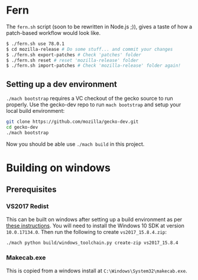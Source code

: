 # Fern

The `fern.sh` script (soon to be rewritten in Node.js ;)), gives a taste of how a patch-based workflow would look like.

```sh
$ ./fern.sh use 78.0.1
$ cd mozilla-release # Do some stuff... and commit your changes
$ ./fern.sh export-patches # Check 'patches' folder
$ ./fern.sh reset # reset 'mozilla-release' folder
$ ./fern.sh import-patches # Check 'mozilla-release' folder again!
```

## Setting up a dev environment

`./mach bootstrap` requires a VC checkout of the gecko source to run properly. Use the gecko-dev repo to run `mach bootstrap` and setup your local build environment:
```bash
git clone https://github.com/mozilla/gecko-dev.git
cd gecko-dev
./mach bootstrap
```

Now you should be able use `./mach build` in this project.

# Building on windows

## Prerequisites

### VS2017 Redist

This can be built on windows after setting up a build environment as per [these instructions](https://firefox-source-docs.mozilla.org/setup/windows_build.html#building-firefox-on-windows).
You will need to install the Windows 10 SDK at version `10.0.17134.0`. Then run the following to create `vs2017_15.8.4.zip`:

```bash
./mach python build/windows_toolchain.py create-zip vs2017_15.8.4
```

### Makecab.exe

This is copied from a windows install at `C:\Windows\System32\makecab.exe`.
